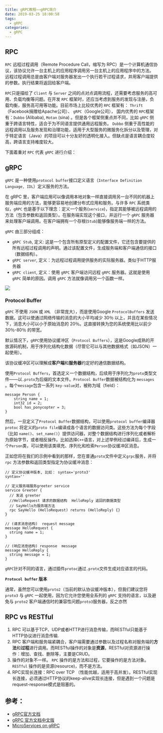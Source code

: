 ```yaml
---
title: gRPC教程——gRPC简介
date: 2019-03-25 18:00:58
tags:
  - gRPC
categories:
  - gRPC
---
```



## RPC

`RPC` 远程过程调用（Remote Procedure Call，缩写为 RPC）是一个计算机通信协议，该协议允许一台主机上的应用程序调用另一台主机上的应用程序中的方法。 远程过程调用总是由客户端对服务器发出一个执行若干过程请求，并用客户端提供的参数。执行结果将返回给客户端。

`RPC`只是描绘了 `Client` 与 `Server` 之间的点对点调用流程，还需要考虑服务的高可用、负载均衡等问题。在开发 `RPC` 框架时，还应当考虑到服务的发现与注册，负载均衡，服务高可用等功能。目前市场上比较优秀的 `RPC` 框架有： `Thrift` （Facebook捐赠给Apache公司）、 `gRPC`（Google公司）， 国内优秀的 `RPC`框架有：`Dubbo` (Alibaba), `Motan` (sina) 。但是各个框架侧重点并不同，比如 `gRPC` 侧重于跨语言特性，适合于为不同语言提供通用远程服务。 `Dubbo` 侧重于高性能的远程调用以及服务发现和治理功能，适用于大型服务的微服务化拆分以及管理，对于特定语言（Java）的项目可以十分友好的透明化接入。但缺点是语言耦合度较高，跨语言支持难度较大。

下面着重对 `RPC` 代表 `gRPC` 进行介绍：

## gRPC
`gRPC` 是一种使用`protocol buffer`接口定义语言（`Interface Definition Language, IDL`）定义服务的方法。

在 gRPC 里，客户端应用可以像调用本地对象一样直接调用另一台不同的机器上服务端应用的方法，能够更容易地创建分布式应用和服务。与许多 `RPC` 系统类似，`gRPC` 也是基于以下理念：定义一个服务(`service`)，指定其能够被远程调用的方法（包含参数和返回类型）。在服务端实现这个接口，并运行一个 `gRPC` 服务器来处理客户端调用。在客户端拥有一个存根(`Stub`)能够像服务端一样的方法。

`gRPC` 由三部分组成：

 - `gRPC Stub`, 定义: 这是一个包含所有原型定义的配置文件，它还包含要提供的所有远程过程调用的声明。通过该配置文件，生成服务端和客户端通信的接口（数据结构）。
 - `gRPC server`, 定义：为远程过程调用提供服务的实际服务器。类似于HTTP服务器
 - `gRPC client`, 定义：使用 `gRPC` 客户端访问远程 `gRPC` 服务器。这就是使用 `gRPC` 简单的原因。调用 `gRPC` 方法就像调用另一个函数一样。


![](/images/2019-03-25_180320.png)



### Protocol Buffer

 `gRPC` 不使用 `JSON` 或 `XML` （非常庞大），而是使用Google `ProtocolBuffers` 发送数据。这可以使通过网络传输的消息的大小平均减少 30％ 以上，并且在某些情况下，消息大小可以小于原始消息的 20％。这直接转换为您的系统使用比以前少 30％-80％ 的带宽。

默认情况下，`gRPC`使用协议缓冲区（`Protocol Buffers`），这是Google成熟的开放源码机制，用于序列化结构化数据（尽管它可以与其他数据格式（如JSON）一起使用）。

该协议缓冲区可以理解成**客户端**和**服务器**约定好的通信数据结构。

使用`Protocol Buffers`，首选定义一个数据结构，后续用于序列化为`proto`类型文件——以`.proto`为后缀的文本文件。`Protocol Buffer`数据被结构化为 `messages` 。每个`message`包含一系列 `key-value`对，被称为域（field）：

```
message Person {
    string name = 1;
    int32 id = 2;
    bool has_ponycopter = 3;
}

```

然后，一旦定义了`Protocol Buffer`数据结构，可以使用`protocol buffer`编译器`protoc` 将定义的`proto file`编译成各个语言的数据访问类。这些方法为每个字段（比如 `name()`、`set_name()`）提供访问器，对整个数据结构进行序列化或者解析为原始字节，或者相反操作。比如选择`C++`语言，对上述举例经过编译后，生成一个`Person`类，可以使用该类填充、序列化和检索`Person`协议缓冲区消息。

正如您将在我们的示例中看到的那样，您在普通`proto`文件中定义`grpc`服务，并将 `rpc` 方法参数和返回类型指定为协议缓冲消息：

```
// 定义协议缓冲版本, 比如： syntax='proto3'
syntax=''

// 定义服务端服务greeter service
service Greeter {
  // 发送 greeter
  //HelloRequest 请求的数据结构  HelloReply 返回的数据类型
  // SayHello为服务端方法
  rpc SayHello (HelloRequest) returns (HelloReply) {}  
}

// (请求消息结构)  request message
message HelloRequest {
  string name = 1;
}

// (响应消息结构) response  message
message HelloReply {
  string message = 1;
}
```




`gRPC`针对不同的语言，通过插件`protoc`通过`.proto`文件生成对应语言的代码。

**`Protocol buffer` 版本**

通常，虽然您可以使用`proto2`（当前的默认协议缓冲版本），但我们建议您将 `proto3` 与 `gRPC` 一起使用，因为它允许您使用全系列的 `gRPC` 支持的语言，以及避免与 `proto2` 客户端通信时的兼容性问题`proto3`服务器，反之亦然

## RPC vs RESTful

1. RPC 可以基于TCP、UDP或者HTTP进行消息传输，而RESTful只能基于HTTP协议进行消息传输.
2. RPC 客户端和服务端紧耦合，客户端需要通过参数以及过程名称对服务端的**方法**和**过程**进行调用。而RESTful操作的对象是**资源**，RESTful对资源进行操作：增加、查找、删除等，主要是CRUD。
3. 操作的对象不一样。 `RPC` 操作的是方法和过程，它要操作的是方法对象。 `RESTful` 操作的是资源(resource)，而不是方法。
4. RPC实现长连接：RPC over TCP （性能优越，适用于高并发）。RESTful实现长连接，必须通过HTTP协议的keep-alive实现长连接，但是遇到一个问题是 request-response模式是阻塞的。


## 参考：
 - [gRPC官方文档](https://grpc.io/docs/)
 - [gRPC 官方文档中文版](https://doc.oschina.net/grpc)
 - [MicroServices on gRPC](https://technokeeda.com/programming/microservices-on-grpc/)